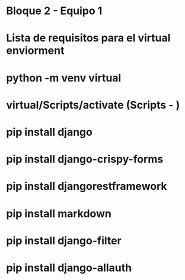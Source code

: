 # Bloque 2 - Equipo 1

# Lista de requisitos para el virtual enviorment

# python -m venv virtual

# virtual/Scripts/activate (Scripts - )

# pip install django

# pip install django-crispy-forms

# pip install djangorestframework

# pip install markdown

# pip install django-filter

# pip install django-allauth
